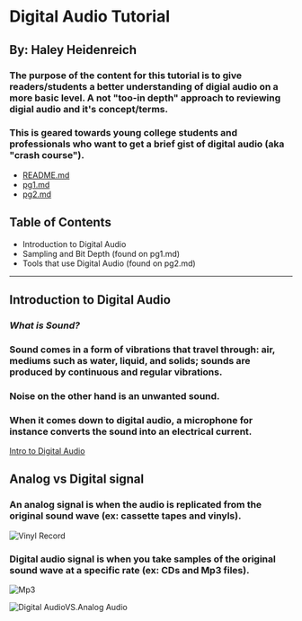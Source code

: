 # __Digital Audio Tutorial__
## By: Haley Heidenreich 
### The purpose of the content for this tutorial is to give readers/students a better understanding of digial audio on a more basic level. A not "too-in depth" approach to reviewing digial audio and it's concept/terms. 
### This is geared towards young college students and professionals who want to get a brief gist of digital audio (aka "crash course"). 

* [README.md](http://github.com/haleyheidenreich/Digital_Tutorial/blob/master/README.md)
* [pg1.md](http://github.com/haleyheidenreich/Digital_Tutorial/blob/master/pg1.md)
* [pg2.md](http://github.com/haleyheidenreich/Digital_Tutorial/blob/master/pg2.md)

## __**Table of Contents**__ 

* Introduction to Digital Audio 
* Sampling and Bit Depth (found on pg1.md)
* Tools that use Digital Audio (found on pg2.md)

---

## __**Introduction to Digital Audio**__

### _What is Sound?_

### Sound comes in a form of vibrations that travel through: air, mediums such as water, liquid, and solids; sounds are produced by continuous and regular vibrations. 
### Noise on the other hand is an unwanted sound.
### When it comes down to digital audio, a microphone for instance converts the sound into an electrical current. 

[Intro to Digital Audio](http://scharl.at/soundbearbeitung/audacity/tutorial_basics_1.html)

## __Analog vs Digital signal__ 

### An analog signal is when the audio is replicated from the original sound wave (ex: cassette tapes and vinyls).

![Vinyl Record](/Users/HaleyH/Downloads/Images/album-black-classic-167092.jpg)

### Digital audio signal is when you take **samples** of the original sound wave at a specific rate (ex: CDs and Mp3 files).

![Mp3](https://www.google.com/url?sa=i&source=images&cd=&cad=rja&uact=8&ved=2ahUKEwif3oCc1YTfAhUMJt8KHTxnCbkQjRx6BAgBEAU&url=https%3A%2F%2Fwww.amazon.com%2FSony-NWE395-Walkman-Player-Black%2Fdp%2FB01CCESGDO&psig=AOvVaw0CBLTwL-m3Dred3xLw_0WF&ust=1543961031097448)

![Digital AudioVS.Analog Audio](https://www.google.com/url?sa=i&source=images&cd=&cad=rja&uact=8&ved=2ahUKEwi4rvjuzYTfAhUrHTQIHW_gAYQQjRx6BAgBEAU&url=https%3A%2F%2Fwww.electronicproducts.com%2FDigital_ICs%2FVideo_Graphics_Audio%2FAnalog_Vs_Digital_Sound.aspx&psig=AOvVaw2jE4MPSRhBKTHw5gvUjMHC&ust=1543959058398516)





